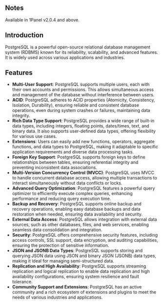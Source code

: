 ## Notes

Available in 1Panel v2.0.4 and above.

## Introduction

PostgreSQL is a powerful open-source relational database management system (RDBMS) known for its reliability, scalability, and advanced features. It is widely used across various applications and industries.

## Features

- **Multi-User Support**: PostgreSQL supports multiple users, each with their own accounts and permissions. This allows simultaneous access and management of the database without interference between users.
- **ACID**: PostgreSQL adheres to ACID properties (Atomicity, Consistency, Isolation, Durability), ensuring reliable and consistent database operations, even during system crashes or failures, maintaining data integrity.
- **Rich Data Type Support**: PostgreSQL provides a wide range of built-in data types, including integers, floating points, dates/times, text, and binary data. It also supports user-defined data types, offering flexibility for various use cases.
- **Extensions**: Users can easily add new functions, operators, aggregate functions, and data types to PostgreSQL, making it adaptable to specific application requirements and diverse data processing tasks.
- **Foreign Key Support**: PostgreSQL supports foreign keys to define relationships between tables, ensuring referential integrity and preventing inconsistent data associations.
- **Multi-Version Concurrency Control (MVCC)**: PostgreSQL uses MVCC to handle concurrent database access, allowing multiple transactions to interact simultaneously without data conflicts or locks.
- **Advanced Query Optimization**: PostgreSQL features a powerful query optimizer to efficiently execute complex queries, enhancing performance and reducing query execution time.
- **Backup and Recovery**: PostgreSQL supports online backup and recovery operations, enabling easy database backups and data restoration when needed, ensuring data availability and security.
- **External Data Access**: PostgreSQL allows integration with external data sources, such as other databases, files, and web services, enabling seamless data consolidation and integration.
- **Security**: PostgreSQL offers comprehensive security features, including access controls, SSL support, data encryption, and auditing capabilities, ensuring the protection of sensitive information.
- **JSON and JSONB Data Types**: PostgreSQL supports storing and querying JSON data using JSON and binary JSON (JSONB) data types, making it ideal for managing semi-structured data.
- **Replication and High Availability**: PostgreSQL supports streaming replication and logical replication to enable data replication and high availability configurations, ensuring system resilience and fault tolerance.
- **Community Support and Extensions**: PostgreSQL has an active community and a rich ecosystem of extensions and plugins to meet the needs of various industries and applications.
